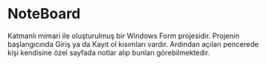 # NoteBoard
 Katmanlı mimari ile oluşturulmuş bir Windows Form projesidir. Projenin başlangıcında Giriş ya da Kayıt ol kısımları vardır. Ardından açılan pencerede kişi kendisine özel sayfada notlar alıp bunları görebilmektedir.
